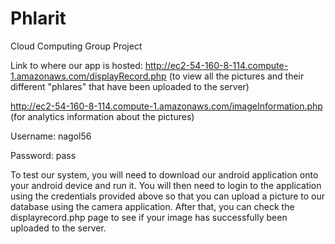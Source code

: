 # Phlarit
Cloud Computing Group Project

Link to where our app is hosted: http://ec2-54-160-8-114.compute-1.amazonaws.com/displayRecord.php (to view all the pictures and their different "phlares" that have been uploaded to the server)

http://ec2-54-160-8-114.compute-1.amazonaws.com/imageInformation.php (for analytics information about the pictures)

Username: nagol56

Password: pass

To test our system, you will need to download our android application onto your android device and run it. You will then need to login to the application using the credentials provided above so that you can upload a picture to our database using the camera application. After that, you can check the displayrecord.php page to see if your image has successfully been uploaded to the server.
